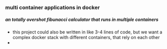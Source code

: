 ### multi container applications in docker
##### an totally overshot fibunacci calculator that runs in multiple containers

* this project could also be written in like 3-4 lines of code, but we want a complex docker stack with different containers, that rely on each other
* 

